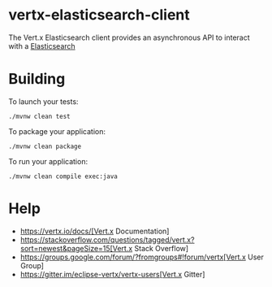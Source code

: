 # vertx-elasticsearch-client

The Vert.x Elasticsearch client provides an asynchronous API to interact with a [Elasticsearch](https://www.elastic.co/)

# Building

To launch your tests:
```
./mvnw clean test
```

To package your application:
```
./mvnw clean package
```

To run your application:
```
./mvnw clean compile exec:java
```

# Help

* https://vertx.io/docs/[Vert.x Documentation]
* https://stackoverflow.com/questions/tagged/vert.x?sort=newest&pageSize=15[Vert.x Stack Overflow]
* https://groups.google.com/forum/?fromgroups#!forum/vertx[Vert.x User Group]
* https://gitter.im/eclipse-vertx/vertx-users[Vert.x Gitter]


